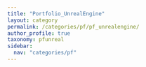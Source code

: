 ```yaml
---
title: "Portfolio_UnrealEngine"
layout: category
permalink: /categories/pf/pf_unrealengine/
author_profile: true
taxonomy: pfunreal
sidebar:
  nav: "categories/pf"
---
```


